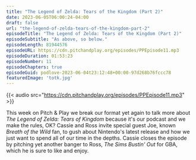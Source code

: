 ```yaml
---
title: "The Legend of Zelda: Tears of the Kingdom (Part 2)"
date: 2023-06-05T06:00:24-04:00
draft: false
url: "the-legend-of-zelda-tears-of-the-kingdom-part-2"
episodeTitle: "The Legend of Zelda: Tears of the Kingdom (Part 2)"
episodeSubtitle: "As above, so below."
episodeLength: 81944576
episodeURL: https://cdn.pitchandplay.org/episodes/PPEpisode11.mp3
episodeDuration: 01:53:23
episodeNumber: 11
episodeChapters: true
episodeGuid: podlove-2023-06-04t23:12:48+00:00-97d268b76fccc78
featuredImage: 'totk.jpg'
---
```


{{< audio src="https://cdn.pitchandplay.org/episodes/PPEpisode11.mp3" >}}

This week on Pitch & Play we break our format yet again to talk more about *The Legend of Zelda: Tears of Kingdom* because it's our podcast and we make the rules, OK? Cassie and Ross invite special guest Joe, known *Breath of the Wild* fan, to gush about Nintendo's latest release and how we just want to spend all of our time in the depths. Cassie closes the episode by pitching yet another banger to Ross, *The Sims Bustin' Out* for GBA, which he is sure to like and enjoy.